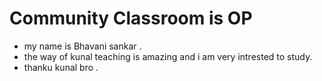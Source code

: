 # Community Classroom is OP

- my name is Bhavani sankar .
- the way of kunal teaching is amazing and i am very intrested to study.
- thanku kunal bro .

